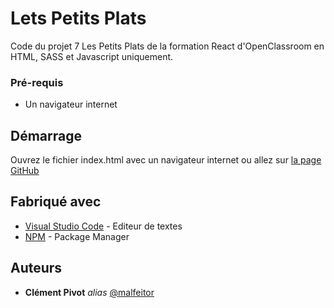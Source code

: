 # Lets Petits Plats

 Code du projet 7 Les Petits Plats de la formation React d'OpenClassroom en HTML, SASS et Javascript uniquement.

### Pré-requis

- Un navigateur internet

## Démarrage

Ouvrez le fichier index.html avec un navigateur internet ou allez sur [la page GitHub](https://malfeitor.github.io/Les-Petits-Plats/)

## Fabriqué avec

* [Visual Studio Code](https://code.visualstudio.com/) - Editeur de textes
* [NPM](https://www.npmjs.com/) - Package Manager

## Auteurs

* **Clément Pivot** _alias_ [@malfeitor](https://github.com/malfeitor)
